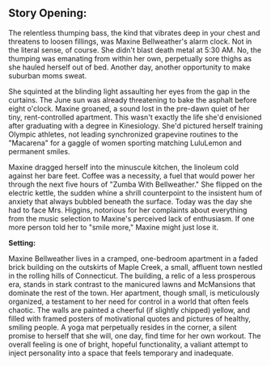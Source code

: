 ## Story Opening:

The relentless thumping bass, the kind that vibrates deep in your chest and threatens to loosen fillings, was Maxine Bellweather's alarm clock. Not in the literal sense, of course. She didn't blast death metal at 5:30 AM. No, the thumping was emanating from within her own, perpetually sore thighs as she hauled herself out of bed. Another day, another opportunity to make suburban moms sweat.

She squinted at the blinding light assaulting her eyes from the gap in the curtains. The June sun was already threatening to bake the asphalt before eight o'clock. Maxine groaned, a sound lost in the pre-dawn quiet of her tiny, rent-controlled apartment. This wasn't exactly the life she'd envisioned after graduating with a degree in Kinesiology. She'd pictured herself training Olympic athletes, not leading synchronized grapevine routines to the "Macarena" for a gaggle of women sporting matching LuluLemon and permanent smiles.

Maxine dragged herself into the minuscule kitchen, the linoleum cold against her bare feet. Coffee was a necessity, a fuel that would power her through the next five hours of "Zumba With Bellweather." She flipped on the electric kettle, the sudden whine a shrill counterpoint to the insistent hum of anxiety that always bubbled beneath the surface. Today was the day she had to face Mrs. Higgins, notorious for her complaints about everything from the music selection to Maxine's perceived lack of enthusiasm. If one more person told her to "smile more," Maxine might just lose it.

**Setting:**

Maxine Bellweather lives in a cramped, one-bedroom apartment in a faded brick building on the outskirts of Maple Creek, a small, affluent town nestled in the rolling hills of Connecticut. The building, a relic of a less prosperous era, stands in stark contrast to the manicured lawns and McMansions that dominate the rest of the town. Her apartment, though small, is meticulously organized, a testament to her need for control in a world that often feels chaotic. The walls are painted a cheerful (if slightly chipped) yellow, and filled with framed posters of motivational quotes and pictures of healthy, smiling people. A yoga mat perpetually resides in the corner, a silent promise to herself that she will, one day, find time for her own workout. The overall feeling is one of bright, hopeful functionality, a valiant attempt to inject personality into a space that feels temporary and inadequate.
